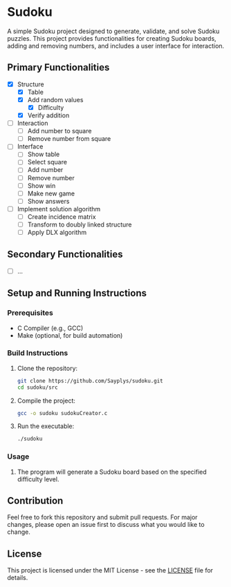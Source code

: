 # Sudoku

A simple Sudoku project designed to generate, validate, and solve Sudoku puzzles. This project provides functionalities for creating Sudoku boards, adding and removing numbers, and includes a user interface for interaction.

## Primary Functionalities

- [x] Structure
    - [x] Table
    - [x] Add random values
        - [x] Difficulty
    - [x] Verify addition
- [ ] Interaction
    - [ ] Add number to square
    - [ ] Remove number from square
- [ ] Interface
    - [ ] Show table
    - [ ] Select square
    - [ ] Add number
    - [ ] Remove number
    - [ ] Show win
    - [ ] Make new game
    - [ ] Show answers
- [ ] Implement solution algorithm
    - [ ] Create incidence matrix
    - [ ] Transform to doubly linked structure
    - [ ] Apply DLX algorithm

## Secondary Functionalities

- [ ] ...

## Setup and Running Instructions

### Prerequisites

- C Compiler (e.g., GCC)
- Make (optional, for build automation)

### Build Instructions

1. Clone the repository:
    ```sh
    git clone https://github.com/Sayplys/sudoku.git
    cd sudoku/src
    ```

2. Compile the project:
    ```sh
    gcc -o sudoku sudokuCreator.c
    ```

3. Run the executable:
    ```sh
    ./sudoku
    ```

### Usage

1. The program will generate a Sudoku board based on the specified difficulty level.

## Contribution

Feel free to fork this repository and submit pull requests. For major changes, please open an issue first to discuss what you would like to change.

## License

This project is licensed under the MIT License - see the [LICENSE](LICENSE) file for details.

